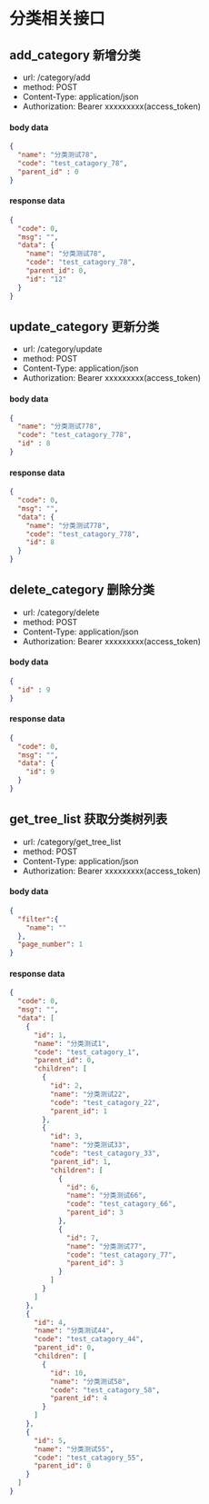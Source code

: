 # 分类相关接口

## add_category 新增分类

- url: /category/add
- method: POST
- Content-Type: application/json
- Authorization: Bearer xxxxxxxxx(access_token)

#### body data

```json
{
  "name": "分类测试78",
  "code": "test_catagory_78",
  "parent_id" : 0
}
```

#### response data

```json
{
  "code": 0,
  "msg": "",
  "data": {
    "name": "分类测试78",
    "code": "test_catagory_78",
    "parent_id": 0,
    "id": "12"
  }
}
```

## update_category 更新分类

- url: /category/update
- method: POST
- Content-Type: application/json
- Authorization: Bearer xxxxxxxxx(access_token)

#### body data

```json
{
  "name": "分类测试778",
  "code": "test_catagory_778",
  "id" : 8
}
```

#### response data

```json
{
  "code": 0,
  "msg": "",
  "data": {
    "name": "分类测试778",
    "code": "test_catagory_778",
    "id": 8
  }
}
```

## delete_category 删除分类

- url: /category/delete
- method: POST
- Content-Type: application/json
- Authorization: Bearer xxxxxxxxx(access_token)

#### body data

```json
{
  "id" : 9
}
```

#### response data

```json
{
  "code": 0,
  "msg": "",
  "data": {
    "id": 9
  }
}
```


## get_tree_list 获取分类树列表

- url: /category/get_tree_list
- method: POST
- Content-Type: application/json
- Authorization: Bearer xxxxxxxxx(access_token)

#### body data

```json
{
  "filter":{
    "name": ""
  },
  "page_number": 1
}
```

#### response data

```json
{
  "code": 0,
  "msg": "",
  "data": [
    {
      "id": 1,
      "name": "分类测试1",
      "code": "test_catagory_1",
      "parent_id": 0,
      "children": [
        {
          "id": 2,
          "name": "分类测试22",
          "code": "test_catagory_22",
          "parent_id": 1
        },
        {
          "id": 3,
          "name": "分类测试33",
          "code": "test_catagory_33",
          "parent_id": 1,
          "children": [
            {
              "id": 6,
              "name": "分类测试66",
              "code": "test_catagory_66",
              "parent_id": 3
            },
            {
              "id": 7,
              "name": "分类测试77",
              "code": "test_catagory_77",
              "parent_id": 3
            }
          ]
        }
      ]
    },
    {
      "id": 4,
      "name": "分类测试44",
      "code": "test_catagory_44",
      "parent_id": 0,
      "children": [
        {
          "id": 10,
          "name": "分类测试58",
          "code": "test_catagory_58",
          "parent_id": 4
        }
      ]
    },
    {
      "id": 5,
      "name": "分类测试55",
      "code": "test_catagory_55",
      "parent_id": 0
    }
  ]
}
```